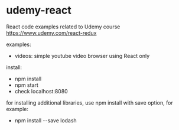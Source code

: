 # udemy-react
React code examples related to Udemy course https://www.udemy.com/react-redux

examples:

- videos: simple youtube video browser using React only

install:

- npm install
- npm start
- check localhost:8080

for installing additional libraries, use npm install with save option, for example:

- npm install --save lodash
